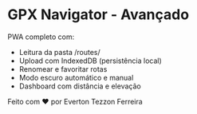 # GPX Navigator - Avançado

PWA completo com:

- Leitura da pasta /routes/
- Upload com IndexedDB (persistência local)
- Renomear e favoritar rotas
- Modo escuro automático e manual
- Dashboard com distância e elevação

Feito com ❤️ por Everton Tezzon Ferreira